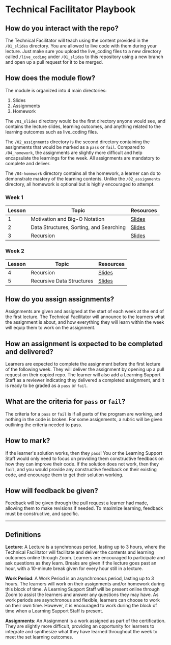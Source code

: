 # Technical Facilitator Playbook

## How do you interact with the repo?
The Technical Facilitator will teach using the content provided in the `/01_slides` directory. You are allowed to live code with them during your lecture. Just make sure you upload the live_coding files to a new directory called `/live_coding` under `/01_slides` to this repository using a new branch and open up a pull request for it to be merged.

## How does the module flow?
The module is organized into 4 main directories:
1. Slides
2. Assignments
3. Homework

The `/01_slides` directory would be the first directory anyone would see, and contains the lecture slides, learning outcomes, and anything related to the learning outcomes such as live_coding files.

The `/02_assignments` directory is the second directory containing the assignments that would be marked as a `pass` or `fail`. Compared to `/04_homework`, the assignments are slightly more difficult and help encapsulate the learnings for the week. All assignments are mandatory to complete and deliver.

The `/04-homework` directory contains all the homework, a learner can do to demonstrate mastery of the learning contents. Unlike the `/02_assignments` directory, all homework is optional but is highly encouraged to attempt.

### Week 1

| Lesson | Topic                                                       | Resources  |
|--------|-------------------------------------------------------------|------------|
| 1      | Motivation and Big-O Notation                               | [Slides](https://github.com/UofT-DSI/algorithms_and_data_structures/blob/main/01_slides/1_motivation_big_o.ipynb) |
| 2      | Data Structures, Sorting, and Searching                     | [Slides](https://github.com/UofT-DSI/algorithms_and_data_structures/blob/main/01_slides/2_ds_search_sort.ipynb) |
| 3      | Recursion              				                             | [Slides](https://github.com/UofT-DSI/algorithms_and_data_structures/blob/main/01_slides/3_recursion.ipynb) |

### Week 2

| Lesson | Topic                                                       | Resources  |
|--------|-------------------------------------------------------------|------------|
| 4      | Recursion              				                             | [Slides](https://github.com/UofT-DSI/algorithms_and_data_structures/blob/main/01_slides/3_recursion.ipynb) |
| 5      | Recursive Data Structures                                   | [Slides](https://github.com/UofT-DSI/algorithms_and_data_structures/blob/main/01_slides/3_recursion.ipynb) |

## How do you assign assignments?
Assignments are given and assigned at the start of each week at the end of the first lecture. The Technical Facilitator will announce to the learners what the assignment is about, and how everything they will learn within the week will equip them to work on the assignment.

## How an assignment is expected to be completed and delivered?
Learners are expected to complete the assignment before the first lecture of the following week. They will deliver the assignment by opening up a pull request on their copied repo. The learner will also add a Learning Support Staff as a reviewer indicating they delivered a completed assignment, and it is ready to be graded as a `pass` or `fail`.

## What are the criteria for `pass` or `fail`?
The criteria for a `pass` or `fail` is if all parts of the program are working, and nothing in the code is broken. For some assignments, a rubric will be given outlining the criteria needed to pass.

## How to mark?
If the learner's solution works, then they `pass`! You or the Learning Support Staff would only need to focus on providing them constructive feedback on how they can improve their code. If the solution does not work, then they `fail`, and you would provide any constructive feedback on their existing code, and encourage them to get their solution working.

## How will feedback be given?
Feedback will be given through the pull request a learner had made, allowing them to make revisions if needed. To maximize learning, feedback must be constructive, and specific.

<hr>

## Definitions
**Lecture**: A Lecture is a synchronous period, lasting up to 3 hours, where the Technical Facilitator will facilitate and deliver the contents and learning outcomes online through Zoom. Learners are encouraged to participate and ask questions as they learn. Breaks are given if the lecture goes past an hour, with a 10-minute break given for every hour still in a lecture.

**Work Period**: A Work Period is an asynchronous period, lasting up to 3 hours. The learners will work on their assignments and/or homework during this block of time. A Learning Support Staff will be present online through Zoom to assist the learners and answer any questions they may have. As work periods are asynchronous and flexible, learners can choose to work on their own time. However, it is encouraged to work during the block of time when a Learning Support Staff is present.

**Assignments**: An Assignment is a work assigned as part of the certification. They are slightly more difficult, providing an opportunity for learners to integrate and synthesize what they have learned throughout the week to meet the set learning outcomes.

